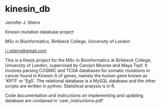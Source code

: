 # kinesin_db

Jennifer J. Stiens

Kinesin mutation database project

MSc in Bioinformatics, Birkbeck College, University of London

j.j.stiens@gmail.com


This is a thesis project for the MSc in Bioinformatics at Birkbeck College, University of London, supervised by Carolyn
Moores and Maya Topf. It involves parsing COSMIC and TCGA databases for somatic mutations in cancer found in Kinesin-5
of genes, namely the human gene known as 'KIF11' or 'Eg5'. The relational database is a MySQL database and the other
scripts are written in python. Statistical analysis is in R.

Code documentation and instructions on implementing and updating database are contained in 'user_instructions.pdf'

